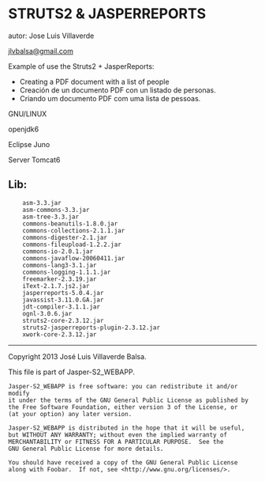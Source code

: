 STRUTS2 & JASPERREPORTS
=======================

autor: Jose Luis Villaverde

jlvbalsa@gmail.com

Example of use the Struts2 + JasperReports:

- Creating a PDF document with a list of people
- Creación de un documento PDF con un listado de personas.
- Criando um documento PDF com uma lista de pessoas.

GNU/LINUX

openjdk6

Eclipse Juno

Server Tomcat6


Lib:
---

		asm-3.3.jar
		asm-commons-3.3.jar
		asm-tree-3.3.jar
		commons-beanutils-1.8.0.jar
		commons-collections-2.1.1.jar
		commons-digester-2.1.jar
		commons-fileupload-1.2.2.jar
		commons-io-2.0.1.jar
		commons-javaflow-20060411.jar
		commons-lang3-3.1.jar
		commons-logging-1.1.1.jar
		freemarker-2.3.19.jar
		iText-2.1.7.js2.jar
		jasperreports-5.0.4.jar
		javassist-3.11.0.GA.jar
		jdt-compiler-3.1.1.jar
		ognl-3.0.6.jar
		struts2-core-2.3.12.jar
		struts2-jasperreports-plugin-2.3.12.jar
		xwork-core-2.3.12.jar



*****
Copyright 2013 José Luis Villaverde Balsa.

This file is part of Jasper-S2_WEBAPP.

    Jasper-S2_WEBAPP is free software: you can redistribute it and/or modify
    it under the terms of the GNU General Public License as published by
    the Free Software Foundation, either version 3 of the License, or
    (at your option) any later version.

    Jasper-S2_WEBAPP is distributed in the hope that it will be useful,
    but WITHOUT ANY WARRANTY; without even the implied warranty of
    MERCHANTABILITY or FITNESS FOR A PARTICULAR PURPOSE.  See the
    GNU General Public License for more details.

    You should have received a copy of the GNU General Public License
    along with Foobar.  If not, see <http://www.gnu.org/licenses/>.

